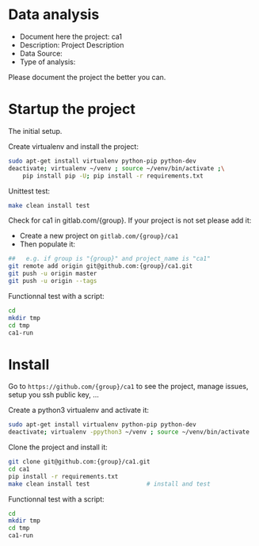 # Data analysis
- Document here the project: ca1
- Description: Project Description
- Data Source:
- Type of analysis:

Please document the project the better you can.

# Startup the project

The initial setup.

Create virtualenv and install the project:
```bash
sudo apt-get install virtualenv python-pip python-dev
deactivate; virtualenv ~/venv ; source ~/venv/bin/activate ;\
    pip install pip -U; pip install -r requirements.txt
```

Unittest test:
```bash
make clean install test
```

Check for ca1 in gitlab.com/{group}.
If your project is not set please add it:

- Create a new project on `gitlab.com/{group}/ca1`
- Then populate it:

```bash
##   e.g. if group is "{group}" and project_name is "ca1"
git remote add origin git@github.com:{group}/ca1.git
git push -u origin master
git push -u origin --tags
```

Functionnal test with a script:

```bash
cd
mkdir tmp
cd tmp
ca1-run
```

# Install

Go to `https://github.com/{group}/ca1` to see the project, manage issues,
setup you ssh public key, ...

Create a python3 virtualenv and activate it:

```bash
sudo apt-get install virtualenv python-pip python-dev
deactivate; virtualenv -ppython3 ~/venv ; source ~/venv/bin/activate
```

Clone the project and install it:

```bash
git clone git@github.com:{group}/ca1.git
cd ca1
pip install -r requirements.txt
make clean install test                # install and test
```
Functionnal test with a script:

```bash
cd
mkdir tmp
cd tmp
ca1-run
```
